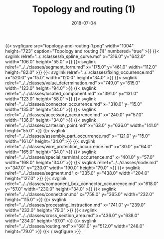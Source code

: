 ﻿---
title: Topology and routing (1)
toc: false
type: specs
layout: diagram
date: "2018-07-04"
draft: false
specification: KBL
version: 2.5
documentType: "Recommendation"
elementType: Diagram
classes:
  - B_spline_curve
  - Segment_form
  - Fixing_occurrence
  - Value_determination
  - Located_component
  - Connector_occurrence
  - Accessory_occurrence
  - Cartesian_point
  - Assembly_part_occurrence
  - Wire_protection_occurrence
  - Special_terminal_occurrence
  - Node
  - Segment
  - Component_box_connector_occurrence
  - Connection
  - Processing_instruction
  - Cross_section_area
  - Routing
menu:
  KBL-2.5:    
    parent: presentation
    identifier: presentation/topology-and-routing-1
    weight: 1019 

# Prev/next pager order (if `docs_section_pager` enabled in `params.toml`)
weight: 1019
---
{{< svgfigure src="topology-and-routing-1.png" width="1004" height="723" caption="Topology and routing (1)" numbered="true" >}}
  {{< svglink relref="../../classes/b_spline_curve.md" x="316.0" y="642.0" width="106.0" height="55.0" >}}
  {{< svglink relref="../../classes/segment_form.md" x="175.0" y="461.0" width="112.0" height="82.0" >}}
  {{< svglink relref="../../classes/fixing_occurrence.md" x="520.0" y="15.0" width="120.0" height="34.0" >}}
  {{< svglink relref="../../classes/value_determination.md" x="749.0" y="615.0" width="123.0" height="94.0" >}}
  {{< svglink relref="../../classes/located_component.md" x="391.0" y="131.0" width="123.0" height="58.0" >}}
  {{< svglink relref="../../classes/connector_occurrence.md" x="310.0" y="15.0" width="135.0" height="34.0" >}}
  {{< svglink relref="../../classes/accessory_occurrence.md" x="240.0" y="57.0" width="136.0" height="34.0" >}}
  {{< svglink relref="../../classes/cartesian_point.md" x="63.0" y="636.0" width="141.0" height="55.0" >}}
  {{< svglink relref="../../classes/assembly_part_occurrence.md" x="121.0" y="15.0" width="161.0" height="34.0" >}}
  {{< svglink relref="../../classes/wire_protection_occurrence.md" x="30.0" y="64.0" width="165.0" height="34.0" >}}
  {{< svglink relref="../../classes/special_terminal_occurrence.md" x="401.0" y="57.0" width="168.0" height="34.0" >}}
  {{< svglink relref="../../classes/node.md" x="347.0" y="230.0" width="190.0" height="79.0" >}}
  {{< svglink relref="../../classes/segment.md" x="335.0" y="438.0" width="204.0" height="127.0" >}}
  {{< svglink relref="../../classes/component_box_connector_occurrence.md" x="618.0" y="57.0" width="230.0" height="34.0" >}}
  {{< svglink relref="../../classes/connection.md" x="758.0" y="365.0" width="232.0" height="115.0" >}}
  {{< svglink relref="../../classes/processing_instruction.md" x="741.0" y="239.0" width="232.0" height="79.0" >}}
  {{< svglink relref="../../classes/cross_section_area.md" x="436.0" y="638.0" width="234.0" height="67.0" >}}
  {{< svglink relref="../../classes/routing.md" x="681.0" y="512.0" width="248.0" height="79.0" >}}
{{< / svgfigure >}}
